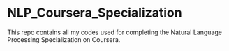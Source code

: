 # NLP_Coursera_Specialization

This repo contains all my codes used for completing the Natural Language Processing Specialization on Coursera.
